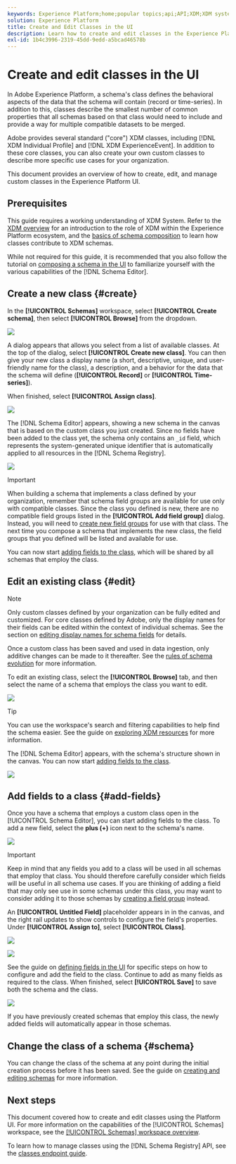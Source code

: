 ```yaml
---
keywords: Experience Platform;home;popular topics;api;API;XDM;XDM system;experience data model;data model;ui;workspace;class;classes;
solution: Experience Platform
title: Create and Edit Classes in the UI
description: Learn how to create and edit classes in the Experience Platform user interface.
exl-id: 1b4c3996-2319-45dd-9edd-a5bcad46578b
---
```

# Create and edit classes in the UI

In Adobe Experience Platform, a schema's class defines the behavioral aspects of the data that the schema will contain (record or time-series). In addition to this, classes describe the smallest number of common properties that all schemas based on that class would need to include and provide a way for multiple compatible datasets to be merged.

Adobe provides several standard ("core") XDM classes, including [!DNL XDM Individual Profile] and [!DNL XDM ExperienceEvent]. In addition to these core classes, you can also create your own custom classes to describe more specific use cases for your organization.

This document provides an overview of how to create, edit, and manage custom classes in the Experience Platform UI.

## Prerequisites

This guide requires a working understanding of XDM System. Refer to the [XDM overview](../../home.md) for an introduction to the role of XDM within the Experience Platform ecosystem, and the [basics of schema composition](../../schema/composition.md) to learn how classes contribute to XDM schemas.

While not required for this guide, it is recommended that you also follow the tutorial on [composing a schema in the UI](../../tutorials/create-schema-ui.md) to familiarize yourself with the various capabilities of the [!DNL Schema Editor].

## Create a new class {#create}

In the **[!UICONTROL Schemas]** workspace, select **[!UICONTROL Create schema]**, then select **[!UICONTROL Browse]** from the dropdown.

![](../../images/ui/resources/classes/browse-classes.png)

A dialog appears that allows you select from a list of available classes. At the top of the dialog, select **[!UICONTROL Create new class]**. You can then give your new class a display name (a short, descriptive, unique, and user-friendly name for the class), a description, and a behavior for the data that the schema will define (**[!UICONTROL Record]** or **[!UICONTROL Time-series]**).

When finished, select **[!UICONTROL Assign class]**.

![](../../images/ui/resources/classes/class-details.png)

The [!DNL Schema Editor] appears, showing a new schema in the canvas that is based on the custom class you just created. Since no fields have been added to the class yet, the schema only contains an `_id` field, which represents the system-generated unique identifier that is automatically applied to all resources in the [!DNL Schema Registry].

![](../../images/ui/resources/classes/schema.png)

>[!IMPORTANT]
>
>When building a schema that implements a class defined by your organization, remember that schema field groups are available for use only with compatible classes. Since the class you defined is new, there are no compatible field groups listed in the **[!UICONTROL Add field group]** dialog. Instead, you will need to [create new field groups](./field-groups.md#create) for use with that class. The next time you compose a schema that implements the new class, the field groups that you defined will be listed and available for use.

You can now start [adding fields to the class](#add-fields), which will be shared by all schemas that employ the class.

## Edit an existing class {#edit}

>[!NOTE]
>
>Only custom classes defined by your organization can be fully edited and customized. For core classes defined by Adobe, only the display names for their fields can be edited within the context of individual schemas. See the section on [editing display names for schema fields](./schemas.md#display-names) for details.
>
>Once a custom class has been saved and used in data ingestion, only additive changes can be made to it thereafter. See the [rules of schema evolution](../../schema/composition.md#evolution) for more information.

To edit an existing class, select the **[!UICONTROL Browse]** tab, and then select the name of a schema that employs the class you want to edit.

![](../../images/ui/resources/classes/select-for-edit.png)

>[!TIP]
>
>You can use the workspace's search and filtering capabilities to help find the schema easier. See the guide on [exploring XDM resources](../explore.md) for more information.

The [!DNL Schema Editor] appears, with the schema's structure shown in the canvas. You can now start [adding fields to the class](#add-fields).

![](../../images/ui/resources/classes/edit.png)

## Add fields to a class {#add-fields}

Once you have a schema that employs a custom class open in the [!UICONTROL Schema Editor], you can start adding fields to the class. To add a new field, select the **plus (+)** icon next to the schema's name.

![](../../images/ui/resources/classes/add-field.png)

>[!IMPORTANT]
>
>Keep in mind that any fields you add to a class will be used in all schemas that employ that class. You should therefore carefully consider which fields will be useful in all schema use cases. If you are thinking of adding a field that may only see use in some schemas under this class, you may want to consider adding it to those schemas by [creating a field group](./field-groups.md#create) instead.

An **[!UICONTROL Untitled Field]** placeholder appears in in the canvas, and the right rail updates to show controls to configure the field's properties. Under **[!UICONTROL Assign to]**, select **[!UICONTROL Class]**.

![](../../images/ui/resources/classes/assign-to-class.png)

![](../../images/ui/resources/classes/assign-to-class.png)

See the guide on [defining fields in the UI](../fields/overview.md#define) for specific steps on how to configure and add the field to the class. Continue to add as many fields as required to the class. When finished, select **[!UICONTROL Save]** to save both the schema and the class.

![](../../images/ui/resources/classes/save.png)

If you have previously created schemas that employ this class, the newly added fields will automatically appear in those schemas.

## Change the class of a schema {#schema}

You can change the class of the schema at any point during the initial creation process before it has been saved. See the guide on [creating and editing schemas](./schemas.md#change-class) for more information.

## Next steps

This document covered how to create and edit classes using the Platform UI. For more information on the capabilities of the [!UICONTROL Schemas] workspace, see the [[!UICONTROL Schemas] workspace overview](../overview.md).

To learn how to manage classes using the [!DNL Schema Registry] API, see the [classes endpoint guide](../../api/classes.md).
